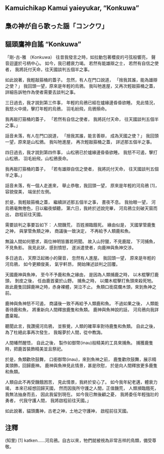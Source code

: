 ## Kamuichikap Kamui yaieyukar, “Konkuwa” 
## 梟の神が自ら歌った謡「コンクワ」
## 貓頭鷹神自謠 “Konkuwa” 

「剛-古-雅 （Konkuwa）
往昔我發言之時，如拉動包著櫻皮的弓弦般響亮，
聲音迴盪於弓柄中心。
如今，我已體衰力竭。
若然有能雄辯之士，
若然有自信之使者，
我將託付天命，往天國談判五個半之事。

如此說著，我輕敲箍桶的蓋子。
忽然，有人在門口說道，
「捨我其誰，能為雄辯之使？」
我回頭一望，原來是年輕的烏鴉。
我叫牠進屋，又再次輕敲箍桶之蓋，
詳細告訴牠作為使者需要去談判之事。

三日過去，我才說到第三件事，
年輕的烏鴉已經在爐緣邊昏昏欲睡。
見此情況，我怒火中燒，擊打年輕的烏鴉，
羽毛紛飛，烏鴉殞命。

我再敲打箍桶的蓋子，
「若然有自信之使者，
我將託付天命，
往天國談判五個半之事。」

話音未落，有人在門口說道，
「捨我其誰，能言善辯，
成為天國之使？」
我回頭一望，原來是山松鴉。
我叫牠進屋，
再次輕敲箍桶之蓋，
詳述那五個半之事。

四日過去，我才說到第四件事，
山松鴉已於爐緣邊昏昏欲睡。
我怒不可遏，擊打山松鴉，
羽毛紛飛，山松鴉喪命。

我再敲打箍桶的蓋子，
「若有雄辯自信之使者，
我將託付天命，
往天國談判五個半之事。」

話音未落，有一個人走進來，
舉止恭敬，我回頭一望，
原來是年輕的河烏鴉 [1]，
容貌俊美，
端坐於左側。

於是，我輕敲箍桶之蓋，
繼續詳述那五個半之事，
晝夜不息。
我抬眼一望，
河烏鴉毫無倦色，日以繼夜傾聽，
第六日，我終於述說完畢，
河烏鴉立刻破天窗而出，
啟程前往天國。

需要談判之事要旨如下：
人間饑荒，
百姓瀕臨餓死。
緣由似是，
天國掌管鹿隻之神，
與掌管魚類之神，
商議後一致決定，
不再給予人類鹿和魚。

無論人間如何懇求，兩位神明皆置若罔聞。
故入山狩獵，不見鹿蹤，
下河捕魚，不見魚影。
我見此狀，感到憤怒，
遂派遣使者，向鹿神與魚神交涉。

多日過去，
天際泛起微小的聲音，
忽然有人進屋。
我回頭一望，
原來是年輕的河烏鴉，
如今更顯俊美，
氣宇軒昂，
開始陳述談判之回覆。

天國鹿神與魚神，
至今不予鹿和魚之緣由，
是因為人類捕鹿之時，
以木棍擊打鹿頭，
剝皮之後，
任由鹿首棄於山野。
捕魚之時，
以爛木棍擊打魚頭來殺死牠。
故此鹿隻回歸鹿神之時，赤身裸體，哭泣不止。
魚類口銜腐爛木頭，來到魚神之前。

鹿神與魚神怒不可遏，
商議後一致不再給予人類鹿和魚。
不過如果之後，
人類能善待鹿和魚，
將重新向人間釋放鹿隻和魚類。
鹿神與魚神說的話，
河烏鴉向我詳盡稟報。

聽聞此言，我讚揚河烏鴉，
並察覺，人類的確草率對待鹿隻和魚類。
自此之後，為了杜絕此事再次發生，
我報夢於人間，從中教誨。

人間幡然醒悟，
自此之後，
製作如御幣(inau)般精美的工具來捕魚。
捕獲鹿隻時，把鹿首裝飾精美並且祭祀。

於是，魚類歡欣鼓舞，
口銜御幣(inau)，來到魚神之前，
鹿隻歡欣鼓舞，展示精美頭飾，回歸鹿神。
鹿神與魚神見此情景，甚是欣慰，
於是向人間釋放更多鹿隻和魚類。

人類自此不再受饑餓困苦，
見此情景，我終於安心了。
如今我年紀老邁，體衰力竭，
本來已經想回歸天國，
然而因我所守護之人間，正值饑荒，
人類瀕臨餓死，
我無法抽身而去，
因此我留到現在。
如今我已無後顧之憂，
我將委任年輕強壯的勇者，
代我守護人間，
我將啟程前往天國。」

如此說著，貓頭鷹神，古老之神，土地之守護神，
啟程前往天國。

## 注釋
(知里)
[1] katken......河烏鴉。自古以來，牠們就被視為非常吉祥的鳥類，備受尊敬。